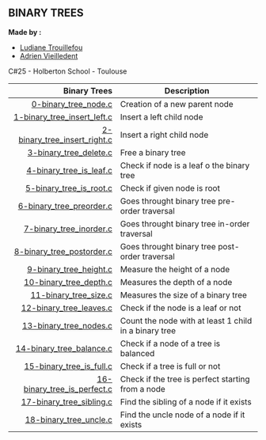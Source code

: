 ## BINARY TREES

**Made by :** 
 - [Ludiane Trouillefou](https://github.com/ludiane-tr)
 - [Adrien Vieilledent](https://github.com/vlldnt)

C#25 - Holberton School - Toulouse

| Binary Trees | Description |
| -----------: | ----------- |
| [0-binary_tree_node.c](https://github.com/vlldnt/holbertonschool-binary_trees/blob/main/0-binary_tree_node.c) | Creation of a new parent node |
| [1-binary_tree_insert_left.c](https://github.com/vlldnt/holbertonschool-binary_trees/blob/main/1-binary_tree_insert_left.c) | Insert a left child node |
| [2-binary_tree_insert_right.c](https://github.com/vlldnt/holbertonschool-binary_trees/blob/main/2-binary_tree_insert_right.c) | Insert a right child node |
| [3-binary_tree_delete.c](https://github.com/vlldnt/holbertonschool-binary_trees/blob/main/3-binary_tree_delete.c) | Free a binary tree |
| [4-binary_tree_is_leaf.c](https://github.com/vlldnt/holbertonschool-binary_trees/blob/main/4-binary_tree_is_leaf.c) | Check if node is a leaf o the binary tree |
| [5-binary_tree_is_root.c](https://github.com/vlldnt/holbertonschool-binary_trees/blob/main/5-binary_tree_is_root.c) | Check if given node is root |
| [6-binary_tree_preorder.c](https://github.com/vlldnt/holbertonschool-binary_trees/blob/main/6-binary_tree_preorder.c) | Goes throught binary tree pre-order traversal |
| [7-binary_tree_inorder.c](https://github.com/vlldnt/holbertonschool-binary_trees/blob/main/7-binary_tree_inorder.c) | Goes throught binary tree in-order traversal |
| [8-binary_tree_postorder.c](https://github.com/vlldnt/holbertonschool-binary_trees/blob/main/8-binary_tree_postorder.c) | Goes throught binary tree post-order traversal |
| [9-binary_tree_height.c](https://github.com/vlldnt/holbertonschool-binary_trees/blob/main/9-binary_tree_postorder.c) | Measure the height of a node |
| [10-binary_tree_depth.c](https://github.com/vlldnt/holbertonschool-binary_trees/blob/main/10-binary_tree_depth.c) | Measures the depth of a node |
| [11-binary_tree_size.c](https://github.com/vlldnt/holbertonschool-binary_trees/blob/main/11-binary_tree_size.c) | Measures the size of a binary tree |
| [12-binary_tree_leaves.c](https://github.com/vlldnt/holbertonschool-binary_trees/blob/main/12-binary_tree_leaves.c) | Check if the node is a leaf or not |
| [13-binary_tree_nodes.c](https://github.com/vlldnt/holbertonschool-binary_trees/blob/main/13-binary_tree_nodes.c) | Count the node with at least 1 child in a binary tree |
| [14-binary_tree_balance.c](https://github.com/vlldnt/holbertonschool-binary_trees/blob/main/14-binary_tree_balance.c) | Check if a node of a tree is balanced |
| [15-binary_tree_is_full.c](https://github.com/vlldnt/holbertonschool-binary_trees/blob/main/15-binary_tree_is_full.c) | Check if a tree is full or not |
| [16-binary_tree_is_perfect.c](https://github.com/vlldnt/holbertonschool-binary_trees/blob/main/16-binary_tree_is_perfect.c) | Check if the tree is perfect starting from a node |
| [17-binary_tree_sibling.c](https://github.com/vlldnt/holbertonschool-binary_trees/blob/main/17-binary_tree_sibling.c) | Find the sibling of a node if it exists |
| [18-binary_tree_uncle.c](https://github.com/vlldnt/holbertonschool-binary_trees/blob/main/18-binary_tree_uncle.c) | Find the uncle node of a node if it exists |
